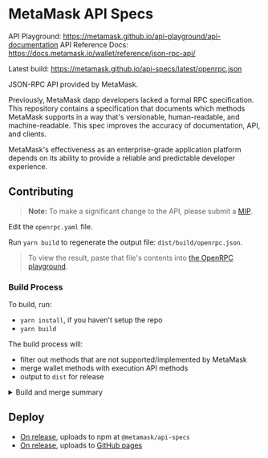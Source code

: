 # MetaMask API Specs

API Playground: https://metamask.github.io/api-playground/api-documentation
API Reference Docs: https://docs.metamask.io/wallet/reference/json-rpc-api/

Latest build: https://metamask.github.io/api-specs/latest/openrpc.json

JSON-RPC API provided by MetaMask.

Previously, MetaMask dapp developers lacked a formal RPC specification. This repository contains a specification that documents which methods MetaMask supports in a way that's versionable, human-readable, and machine-readable. This spec improves the accuracy of documentation, API, and clients.

MetaMask's effectiveness as an enterprise-grade application platform depends on its ability to provide a reliable and predictable developer experience.

## Contributing

> **Note:** To make a significant change to the API, please submit a [MIP](https://github.com/MetaMask/metamask-improvement-proposals/tree/main).

Edit the `openrpc.yaml` file.

Run `yarn build` to regenerate the output file: `dist/build/openrpc.json`.

> To view the result, paste that file's contents into [the OpenRPC playground](https://playground.open-rpc.org/).

### Build Process

To build, run:

- `yarn install`, if you haven't setup the repo
- `yarn build`

The build process will:
- filter out methods that are not supported/implemented by MetaMask
- merge wallet methods with execution API methods
- output to `dist` for release

<details>
  <summary>Build and merge summary</summary>
    <div>
	  The build includes the script `merge-openrpc.js`, this script:

		- Loads openrpc.yaml and multichain/openrpc.yaml from the local file system.
		- Fetches the Ethereum OpenRPC JSON spec from a [remote URL](https://raw.githubusercontent.com/ethereum/execution-apis/59e6a6f9947859e8bb41bc63b248aa026b0781bd/refs-openrpc.json) and filters the methods using filterExecutionAPIs.
		- Merges the local MetaMask OpenRPC specification with the Ethereum OpenRPC specification.
		- Adds tags to methods:
			> Adds a tag to each method in the Ethereum OpenRPC specification.
		- Writes out the merged and filtered OpenRPC specifications to temporary files:
			- src/build/openrpc.json.
			- src/build/multichain-openrpc.json.

	These files are then output to the `dist` folder. 
 </div>
</details>

## Deploy
- [On release](RELEASING.md), uploads to npm at `@metamask/api-specs`
- [On release](RELEASING.md), uploads to [GitHub pages](https://metamask.github.io/api-specs/latest/metamask-openrpc.json)


